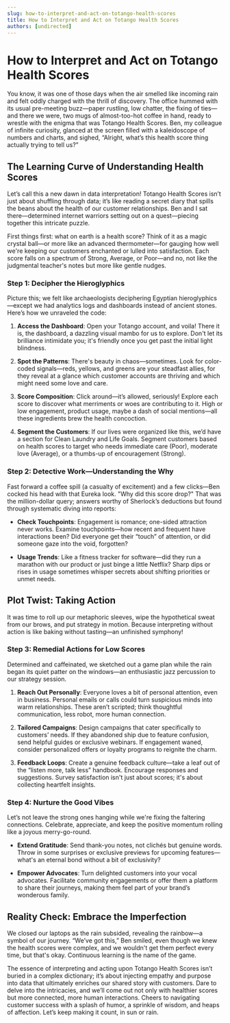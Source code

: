 ```yaml
---
slug: how-to-interpret-and-act-on-totango-health-scores
title: How to Interpret and Act on Totango Health Scores
authors: [undirected]
---
```



# How to Interpret and Act on Totango Health Scores

You know, it was one of those days when the air smelled like incoming rain and felt oddly charged with the thrill of discovery. The office hummed with its usual pre-meeting buzz—paper rustling, low chatter, the fixing of ties—and there we were, two mugs of almost-too-hot coffee in hand, ready to wrestle with the enigma that was Totango Health Scores. Ben, my colleague of infinite curiosity, glanced at the screen filled with a kaleidoscope of numbers and charts, and sighed, “Alright, what’s this health score thing actually trying to tell us?”

## The Learning Curve of Understanding Health Scores

Let’s call this a new dawn in data interpretation! Totango Health Scores isn’t just about shuffling through data; it’s like reading a secret diary that spills the beans about the health of our customer relationships. Ben and I sat there—determined internet warriors setting out on a quest—piecing together this intricate puzzle.

First things first: what on earth is a health score? Think of it as a magic crystal ball—or more like an advanced thermometer—for gauging how well we're keeping our customers enchanted or lulled into satisfaction. Each score falls on a spectrum of Strong, Average, or Poor—and no, not like the judgmental teacher's notes but more like gentle nudges. 

### Step 1: Decipher the Hieroglyphics

Picture this; we felt like archaeologists deciphering Egyptian hieroglyphics—except we had analytics logs and dashboards instead of ancient stones. Here’s how we unraveled the code:

1. **Access the Dashboard**: Open your Totango account, and voila! There it is, the dashboard, a dazzling visual mambo for us to explore. Don't let its brilliance intimidate you; it's friendly once you get past the initial light blindness.
   
2. **Spot the Patterns**: There's beauty in chaos—sometimes. Look for color-coded signals—reds, yellows, and greens are your steadfast allies, for they reveal at a glance which customer accounts are thriving and which might need some love and care. 

3. **Score Composition**: Click around—it’s allowed, seriously! Explore each score to discover what merriments or woes are contributing to it. High or low engagement, product usage, maybe a dash of social mentions—all these ingredients brew the health concoction.

4. **Segment the Customers**: If our lives were organized like this, we’d have a section for Clean Laundry and Life Goals. Segment customers based on health scores to target who needs immediate care (Poor), moderate love (Average), or a thumbs-up of encouragement (Strong).

### Step 2: Detective Work—Understanding the Why
Fast forward a coffee spill (a casualty of excitement) and a few clicks—Ben cocked his head with that Eureka look. "Why did this score drop?" That was the million-dollar query; answers worthy of Sherlock’s deductions but found through systematic diving into reports:

- **Check Touchpoints**: Engagement is romance; one-sided attraction never works. Examine touchpoints—how recent and frequent have interactions been? Did everyone get their “touch” of attention, or did someone gaze into the void, forgotten?
  
- **Usage Trends**: Like a fitness tracker for software—did they run a marathon with our product or just binge a little Netflix? Sharp dips or rises in usage sometimes whisper secrets about shifting priorities or unmet needs.

## Plot Twist: Taking Action

It was time to roll up our metaphoric sleeves, wipe the hypothetical sweat from our brows, and put strategy in motion. Because interpreting without action is like baking without tasting—an unfinished symphony!

### Step 3: Remedial Actions for Low Scores

Determined and caffeinated, we sketched out a game plan while the rain began its quiet patter on the windows—an enthusiastic jazz percussion to our strategy session.

1. **Reach Out Personally**: Everyone loves a bit of personal attention, even in business. Personal emails or calls could turn suspicious minds into warm relationships. These aren’t scripted; think thoughtful communication, less robot, more human connection.

2. **Tailored Campaigns**: Design campaigns that cater specifically to customers’ needs. If they abandoned ship due to feature confusion, send helpful guides or exclusive webinars. If engagement waned, consider personalized offers or loyalty programs to reignite the charm.

3. **Feedback Loops**: Create a genuine feedback culture—take a leaf out of the “listen more, talk less” handbook. Encourage responses and suggestions. Survey satisfaction isn't just about scores; it's about collecting heartfelt insights.

### Step 4: Nurture the Good Vibes

Let’s not leave the strong ones hanging while we're fixing the faltering connections. Celebrate, appreciate, and keep the positive momentum rolling like a joyous merry-go-round.

- **Extend Gratitude**: Send thank-you notes, not clichés but genuine words. Throw in some surprises or exclusive previews for upcoming features—what's an eternal bond without a bit of exclusivity? 

- **Empower Advocates**: Turn delighted customers into your vocal advocates. Facilitate community engagements or offer them a platform to share their journeys, making them feel part of your brand’s wonderous family.

## Reality Check: Embrace the Imperfection

We closed our laptops as the rain subsided, revealing the rainbow—a symbol of our journey. “We’ve got this,” Ben smiled, even though we knew the health scores were complex, and we wouldn't get them perfect every time, but that's okay. Continuous learning is the name of the game. 

The essence of interpreting and acting upon Totango Health Scores isn’t buried in a complex dictionary; it’s about injecting empathy and purpose into data that ultimately enriches our shared story with customers. Dare to delve into the intricacies, and we’ll come out not only with healthier scores but more connected, more human interactions. Cheers to navigating customer success with a splash of humor, a sprinkle of wisdom, and heaps of affection. Let’s keep making it count, in sun or rain.